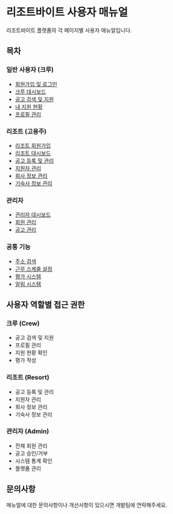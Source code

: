 # 리조트바이트 사용자 매뉴얼

리조트바이트 플랫폼의 각 페이지별 사용자 매뉴얼입니다.

## 목차

### 일반 사용자 (크루)
- [회원가입 및 로그인](./user-registration-login.md)
- [크루 대시보드](./crew-dashboard.md)
- [공고 검색 및 지원](./job-search-application.md)
- [내 지원 현황](./my-applications.md)
- [프로필 관리](./profile-management.md)

### 리조트 (고용주)
- [리조트 회원가입](./resort-registration.md)
- [리조트 대시보드](./resort-dashboard.md)
- [공고 등록 및 관리](./job-post-management.md)
- [지원자 관리](./applicant-management.md)
- [회사 정보 관리](./company-info-management.md)
- [기숙사 정보 관리](./accommodation-management.md)

### 관리자
- [관리자 대시보드](./admin-dashboard.md)
- [회원 관리](./admin-member-management.md)
- [공고 관리](./admin-job-management.md)

### 공통 기능
- [주소 검색](./address-search.md)
- [근무 스케줄 설정](./work-schedule.md)
- [평가 시스템](./evaluation-system.md)
- [알림 시스템](./notification-system.md)

## 사용자 역할별 접근 권한

### 크루 (Crew)
- 공고 검색 및 지원
- 프로필 관리
- 지원 현황 확인
- 평가 작성

### 리조트 (Resort)
- 공고 등록 및 관리
- 지원자 관리
- 회사 정보 관리
- 기숙사 정보 관리

### 관리자 (Admin)
- 전체 회원 관리
- 공고 승인/거부
- 시스템 통계 확인
- 플랫폼 관리

## 문의사항

매뉴얼에 대한 문의사항이나 개선사항이 있으시면 개발팀에 연락해주세요.

